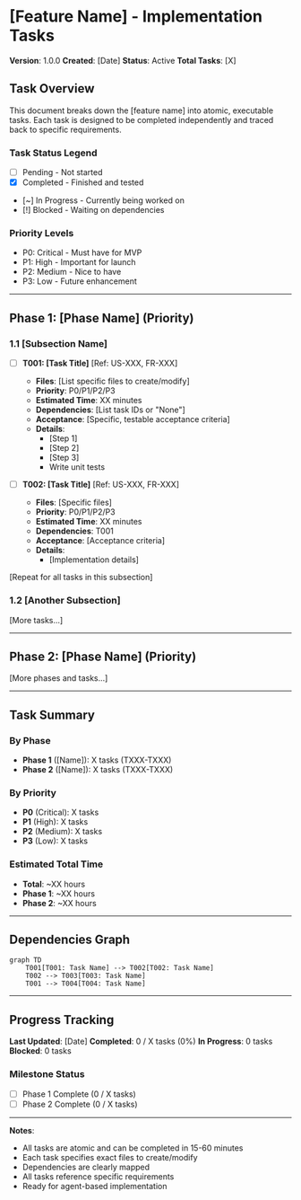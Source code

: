 # [Feature Name] - Implementation Tasks

**Version**: 1.0.0
**Created**: [Date]
**Status**: Active
**Total Tasks**: [X]

## Task Overview

This document breaks down the [feature name] into atomic, executable tasks.
Each task is designed to be completed independently and traced back to specific requirements.

### Task Status Legend
- [ ] Pending - Not started
- [x] Completed - Finished and tested
- [~] In Progress - Currently being worked on
- [!] Blocked - Waiting on dependencies

### Priority Levels
- P0: Critical - Must have for MVP
- P1: High - Important for launch
- P2: Medium - Nice to have
- P3: Low - Future enhancement

---

## Phase 1: [Phase Name] (Priority)

### 1.1 [Subsection Name]

- [ ] **T001: [Task Title]** [Ref: US-XXX, FR-XXX]
  - **Files**: [List specific files to create/modify]
  - **Priority**: P0/P1/P2/P3
  - **Estimated Time**: XX minutes
  - **Dependencies**: [List task IDs or "None"]
  - **Acceptance**: [Specific, testable acceptance criteria]
  - **Details**: 
    - [Step 1]
    - [Step 2]
    - [Step 3]
    - Write unit tests

- [ ] **T002: [Task Title]** [Ref: US-XXX, FR-XXX]
  - **Files**: [Specific files]
  - **Priority**: P0/P1/P2/P3
  - **Estimated Time**: XX minutes
  - **Dependencies**: T001
  - **Acceptance**: [Acceptance criteria]
  - **Details**: 
    - [Implementation details]

[Repeat for all tasks in this subsection]

### 1.2 [Another Subsection]

[More tasks...]

---

## Phase 2: [Phase Name] (Priority)

[More phases and tasks...]

---

## Task Summary

### By Phase
- **Phase 1** ([Name]): X tasks (TXXX-TXXX)
- **Phase 2** ([Name]): X tasks (TXXX-TXXX)

### By Priority
- **P0** (Critical): X tasks
- **P1** (High): X tasks
- **P2** (Medium): X tasks
- **P3** (Low): X tasks

### Estimated Total Time
- **Total**: ~XX hours
- **Phase 1**: ~XX hours
- **Phase 2**: ~XX hours

---

## Dependencies Graph

```mermaid
graph TD
    T001[T001: Task Name] --> T002[T002: Task Name]
    T002 --> T003[T003: Task Name]
    T001 --> T004[T004: Task Name]
```

---

## Progress Tracking

**Last Updated**: [Date]
**Completed**: 0 / X tasks (0%)
**In Progress**: 0 tasks
**Blocked**: 0 tasks

### Milestone Status
- [ ] Phase 1 Complete (0 / X tasks)
- [ ] Phase 2 Complete (0 / X tasks)

---

**Notes**:
- All tasks are atomic and can be completed in 15-60 minutes
- Each task specifies exact files to create/modify
- Dependencies are clearly mapped
- All tasks reference specific requirements
- Ready for agent-based implementation
